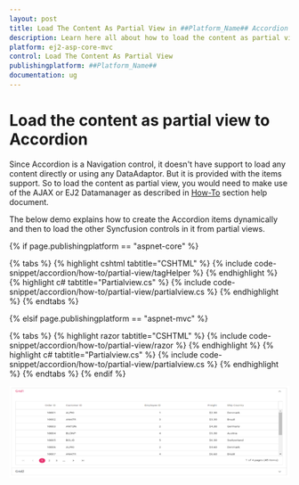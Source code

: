 ```yaml
---
layout: post
title: Load The Content As Partial View in ##Platform_Name## Accordion Component
description: Learn here all about how to load the content as partial view in Syncfusion ##Platform_Name## Accordion component of Syncfusion Essential JS 2 and more.
platform: ej2-asp-core-mvc
control: Load The Content As Partial View
publishingplatform: ##Platform_Name##
documentation: ug
---
```



# Load the content as partial view to Accordion

Since Accordion is a Navigation control, it doesn't have support to load any content directly or using any DataAdaptor. But it is provided with the items support. So to load the content as partial view, you would need to make use of the AJAX or EJ2 Datamanager as described in [How-To](./load-accordion-with-data-source) section help document.

The below demo explains how to create the Accordion items dynamically and then to load the other Syncfusion controls in it from partial views.

{% if page.publishingplatform == "aspnet-core" %}

{% tabs %}
{% highlight cshtml tabtitle="CSHTML" %}
{% include code-snippet/accordion/how-to/partial-view/tagHelper %}
{% endhighlight %}
{% highlight c# tabtitle="Partialview.cs" %}
{% include code-snippet/accordion/how-to/partial-view/partialview.cs %}
{% endhighlight %}
{% endtabs %}

{% elsif page.publishingplatform == "aspnet-mvc" %}

{% tabs %}
{% highlight razor tabtitle="CSHTML" %}
{% include code-snippet/accordion/how-to/partial-view/razor %}
{% endhighlight %}
{% highlight c# tabtitle="Partialview.cs" %}
{% include code-snippet/accordion/how-to/partial-view/partialview.cs %}
{% endhighlight %}
{% endtabs %}
{% endif %}


![Alt text](../images/mvc.PNG)